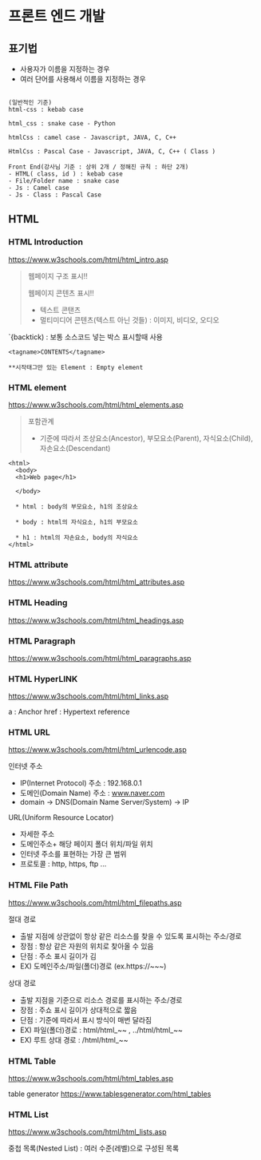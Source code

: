 # 프론트 엔드 개발


## 표기법
- 사용자가 이름을 지정하는 경우 
- 여러 단어를 사용해서 이름을 지정하는 경우


```

(일반적인 기준)
html-css : kebab case

html_css : snake case - Python

htmlCss : camel case - Javascript, JAVA, C, C++

HtmlCss : Pascal Case - Javascript, JAVA, C, C++ ( Class )

Front End(강사님 기준 : 상위 2개 / 정해진 규칙 : 하단 2개)
- HTML( class, id ) : kebab case
- File/Folder name : snake case
- Js : Camel case
- Js - Class : Pascal Case
```

## HTML

### HTML Introduction
https://www.w3schools.com/html/html_intro.asp

> 웹페이지 구조 표시!!
> 
> 웹페이지 콘텐츠 표시!!
> - 텍스트 콘탠츠
> - 멀티미디어 콘텐츠(텍스트 아닌 것들) : 이미지, 비디오, 오디오


`{backtick) : 보통 소스코드 넣는 박스 표시할때 사용


```
<tagname>CONTENTS</tagname>

**시작태그만 있는 Element : Empty element
```

### HTML element
https://www.w3schools.com/html/html_elements.asp

> 포함관계
> - 기준에 따라서 조상요소(Ancestor), 부모요소(Parent), 자식요소(Child), 자손요소(Descendant) 

```
<html>
  <body>
  <h1>Web page</h1>
  
  </body>
  
  * html : body의 부모요소, h1의 조상요소
  
  * body : html의 자식요소, h1의 부모요소
  
  * h1 : html의 자손요소, body의 자식요소
</html>
```

### HTML attribute
https://www.w3schools.com/html/html_attributes.asp


### HTML Heading
https://www.w3schools.com/html/html_headings.asp

### HTML Paragraph
https://www.w3schools.com/html/html_paragraphs.asp

### HTML HyperLINK
https://www.w3schools.com/html/html_links.asp

a : Anchor
href : Hypertext reference

### HTML URL
https://www.w3schools.com/html/html_urlencode.asp

인터넷 주소
- IP(Internet Protocol) 주소 : 192.168.0.1
- 도메인(Domain Name) 주소 : www.naver.com
- domain -> DNS(Domain Name Server/System) -> IP

URL(Uniform Resource Locator)
- 자세한 주소
- 도메인주소+ 해당 페이지 폴더 위치/파일 위치
- 인터넷 주소를 표현하는 가장 큰 범위
- 프로토콜 : http, https, ftp ...

### HTML File Path
https://www.w3schools.com/html/html_filepaths.asp

절대 경로
- 출발 지점에 상관없이 항상 같은 리소스를 찾을 수 있도록 표시하는 주소/경로
- 장점 : 항상 같은 자원의 위치로 찾아올 수 있음
- 단점 : 주소 표시 길이가 김
- EX) 도메인주소/파일(폴더)경로 (ex.https://~~~)

상대 경로
- 출발 지점을 기준으로 리소스 경로를 표시하는 주소/경로
- 장점 : 주쇼 표시 길이가 상대적으로 짧음
- 단점 : 기준에 따라서 표시 방식이 매번 달라짐
- EX) 파일(폴더)경로 : html/html_~~ , ../html/html_~~
- EX) 루트 상대 경로 : /html/html_~~

### HTML Table
https://www.w3schools.com/html/html_tables.asp

table generator
https://www.tablesgenerator.com/html_tables


### HTML List
https://www.w3schools.com/html/html_lists.asp

중첩 목록(Nested List) : 여러 수준(레벨)으로 구성된 목록
